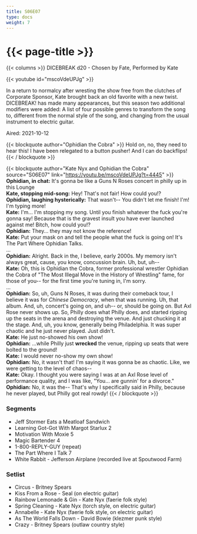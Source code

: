 ```yaml
---
title: S06E07
type: docs
weight: 7
---
```


# {{< page-title >}}

{{< columns >}}
DICEBREAK d20 - Chosen by Fate, Performed by Kate

{{< youtube id="mscoVdeUPJg" >}}

In a return to normalcy after wresting the show free from the clutches of Corporate Sponsor, Kate brought back an old favorite with a new twist.  DICEBREAK! has made many appearances, but this season two additional modifiers were added:  A list of four possible genres to transform the song to, different from the normal style of the song, and changing from the usual instrument to electric guitar.

Aired: 2021-10-12

{{< blockquote author="Ophidian the Cobra" >}}
Hold on, no, they need to hear this!  I have been relegated to a button pusher!  And I can do backflips!
{{< / blockquote >}}

{{< blockquote author="Kate Nyx and Ophidian the Cobra" source="S06E07" link="https://youtu.be/mscoVdeUPJg?t=4445" >}}
<b>Ophidian, in chat:</b>  It's gonna be like a Guns N Roses concert in philly up in this Lounge<br/>
<b>Kate, stopping mid-song:</b>  Hey!  That's not fair!  How could you!?<br/>
<b>Ophidian, laughing hysterically:</b>  That wasn't-- You didn't let me finish!  I'm!  I'm typing more!<br/>
<b>Kate:</b>  I'm...  I'm stopping my song.  Until you finish whatever the fuck you're gonna say!  Because that is the gravest insult you have ever launched against me!  Bitch, how could you!?<br/>
<b>Ophidian:</b>  They...  they may not know the reference!<br/>
<b>Kate:</b>  Put your mask on and tell the people what the fuck is going on!  It's The Part Where Ophidian Talks.<br/>
...<br/>
<b>Ophidian:</b>  Alright.  Back in the, I believe, early 2000s.  My memory isn't always great, cause, you know, concussion brain.  Uh, but, uh--<br/>
<b>Kate:</b>  Oh, this is Ophidian the Cobra, former professional wrestler Ophidian the Cobra of "The Most Illegal Move in the History of Wrestling" fame, for those of you-- for the first time you're tuning in, I'm sorry.<br/>
...<br/>
<b>Ophidian:</b>  So, uh, Guns N Roses, it was during their comeback tour, I believe it was for <i>Chinese Democracy</i>, when that was running.  Uh, that album.  And, uh, concert's going on, and uh-- or, should be going on.  But Axl Rose never shows up.  So, Philly does what Philly does, and started ripping up the seats in the arena and destroying the venue.  And just chucking it at the stage.  And, uh, you know, generally being Philadelphia.  It was super chaotic and he just never played.  Just didn't.<br/>
<b>Kate:</b>  He just no-showed his own show!<br/>
<b>Ophidian:</b>  ...while Philly just <b>wrecked</b> the venue, ripping up seats that were bolted to the ground!<br/>
<b>Kate:</b>  I would never no-show my own show!<br/>
<b>Ophidian:</b>  No, it wasn't that!  I'm saying it was gonna be as chaotic.  Like, we were getting to the level of chaos--<br/>
<b>Kate:</b>  Okay.  I thought you were saying I was at an Axl Rose level of performance quality, and I was like, "You... are gunnin' for a divorce."<br/>
<b>Ophidian:</b>  No, it was the--  That's why I specifically said in Philly, because he never played, but Philly got real rowdy!
{{< / blockquote >}}

### Segments
* Jeff Stormer Eats a Meatloaf Sandwich
* Learning Got-Got With Margot Starlux 2
* Motivation With Moxie 5
* Magic Bartender 4
* 1-800-REPLY-GUY (repeat)
* The Part Where I Talk 7
* White Rabbit - Jefferson Airplane (recorded live at Spoutwood Farm)


### Setlist
* Circus - Britney Spears
* Kiss From a Rose - Seal (on electric guitar)
* Rainbow Lemonade & Gin - Kate Nyx (faerie folk style)
* Spring Cleaning - Kate Nyx (torch style, on electric guitar)
* Annabelle - Kate Nyx (faerie folk style, on electric guitar)
* As The World Falls Down - David Bowie (klezmer punk style)
* Crazy - Britney Spears (outlaw country style)
